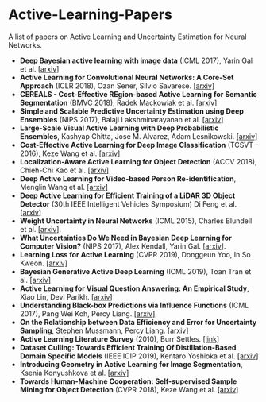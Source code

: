 # Active-Learning-Papers
A list of papers on Active Learning and Uncertainty Estimation for Neural Networks.


- **Deep Bayesian active learning with image data** (ICML 2017), Yarin Gal et al. [[arxiv]](https://arxiv.org/abs/1703.02910)
- **Active Learning for Convolutional Neural Networks: A Core-Set Approach** (ICLR 2018), Ozan Sener, Silvio Savarese. [[arxiv]](https://arxiv.org/abs/1708.00489)
- **CEREALS - Cost-Effective REgion-based Active Learning for Semantic Segmentation** (BMVC 2018), Radek Mackowiak et al. [[arxiv]](https://arxiv.org/abs/1810.09726)
- **Simple and Scalable Predictive Uncertainty Estimation using Deep Ensembles** (NIPS 2017), Balaji Lakshminarayanan et al. [[arxiv]](https://arxiv.org/abs/1612.01474)
- **Large-Scale Visual Active Learning with Deep Probabilistic Ensembles**, Kashyap Chitta, Jose M. Alvarez, Adam Lesnikowski. [[arxiv]](https://arxiv.org/abs/1811.03575)
- **Cost-Effective Active Learning for Deep Image Classification** (TCSVT - 2016), Keze Wang et al. [[arxiv]](https://arxiv.org/abs/1701.03551)
- **Localization-Aware Active Learning for Object Detection** (ACCV 2018), Chieh-Chi Kao et al. [[arxiv]](https://arxiv.org/abs/1801.05124)
- **Deep Active Learning for Video-based Person Re-identification**, Menglin Wang et al. [[arxiv]](https://arxiv.org/abs/1812.05785)
- **Deep Active Learning for Efficient Training of a LiDAR 3D Object Detector** (30th IEEE Intelligent Vehicles Symposium) Di Feng et al. [[arxiv]](https://arxiv.org/abs/1901.10609)
- **Weight Uncertainty in Neural Networks** (ICML 2015), Charles Blundell et al. [[arxiv]](https://arxiv.org/abs/1505.05424).
- **What Uncertainties Do We Need in Bayesian Deep Learning for Computer Vision?** (NIPS 2017), Alex Kendall, Yarin Gal. [[arxiv]](https://arxiv.org/abs/1703.04977).
- **Learning Loss for Active Learning** (CVPR 2019), Donggeun Yoo, In So Kweon. [[arxiv]](https://arxiv.org/abs/1905.03677v1)
- **Bayesian Generative Active Deep Learning** (ICML 2019), Toan Tran et al. [[arxiv]](https://arxiv.org/abs/1904.11643v1)
- **Active Learning for Visual Question Answering: An Empirical Study**, Xiao Lin, Devi Parikh. [[arxiv]](https://arxiv.org/abs/1711.01732)
- **Understanding Black-box Predictions via Influence Functions** (ICML 2017), Pang Wei Koh, Percy Liang. [[arxiv]](https://arxiv.org/abs/1703.04730)
- **On the Relationship between Data Efficiency and Error for Uncertainty Sampling**, Stephen Mussmann, Percy Liang. [[arxiv]](https://arxiv.org/abs/1806.06123)
- **Active Learning Literature Survey** (2010), Burr Settles. [[link]](http://burrsettles.com/pub/settles.activelearning.pdf)
- **Dataset Culling: Towards Efficient Training Of Distillation-Based Domain Specific Models** (IEEE ICIP 2019), Kentaro Yoshioka et al. [[arxiv]](https://arxiv.org/abs/1902.00173)
- **Introducing Geometry in Active Learning for Image Segmentation**, Ksenia Konyushkova et al. [[arxiv]](https://arxiv.org/abs/1508.04955)
- **Towards Human-Machine Cooperation: Self-supervised Sample Mining for Object Detection** (CVPR 2018), Keze Wang et al. [[arxiv]](https://arxiv.org/abs/1803.09867)
